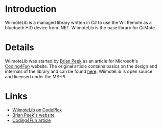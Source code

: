 # Introduction #

WiimoteLib is a managed library written in C# to use the Wii Remote as a bluetooth HID device from .NET. WiimoteLib is the base library for GiiMote.


# Details #

WiimoteLib was started by [Brian Peek](http://brianpeek.com/) as an article for Microsoft's [Coding4Fun](http://blogs.msdn.com/coding4fun/) website. The original article contains basics on the design and internals of the library and can be found [here](http://blogs.msdn.com/coding4fun/archive/2007/03/14/1879033.aspx). WiimoteLib is open source and licensed under the MS-Pl.


# Links #

  * [WiimoteLib on CodePlex](http://www.codeplex.com/WiimoteLib)
  * [Brian Peek's website](http://brianpeek.com/)
  * [Coding4Fun article](http://blogs.msdn.com/coding4fun/archive/2007/03/14/1879033.aspx)